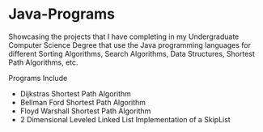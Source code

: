 # Java-Programs
Showcasing the projects that I have completing in my Undergraduate Computer Science Degree that use the Java programming languages for different Sorting Algorithms, Search Algorithms, Data Structures, Shortest Path Algorithms, etc.

Programs Include
- Dijkstras Shortest Path Algorithm
- Bellman Ford Shortest Path Algorithm
- Floyd Warshall Shortest Path Algorithm
- 2 Dimensional Leveled Linked List Implementation of a SkipList
